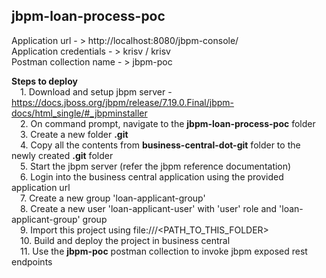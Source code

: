 ## jbpm-loan-process-poc

Application url         - > http://localhost:8080/jbpm-console/ <br/>
Application credentials - > krisv / krisv <br/>
Postman collection name - > jbpm-poc <br/>

<b>Steps to deploy </b><br/>
&emsp;1. Download and setup jbpm server - https://docs.jboss.org/jbpm/release/7.19.0.Final/jbpm-docs/html_single/#_jbpminstaller <br/>
&emsp;2. On command prompt, navigate to the <b>jbpm-loan-process-poc</b> folder <br/>
&emsp;3. Create a new folder <b>.git</b> <br/>
&emsp;4. Copy all the contents from <b>business-central-dot-git</b> folder to the newly created <b>.git</b> folder <br/>
&emsp;5. Start the jbpm server (refer the jbpm reference documentation) <br/>
&emsp;6. Login into the business central application using the provided application url <br/>
&emsp;7. Create a new group 'loan-applicant-group' <br/>
&emsp;8. Create a new user 'loan-applicant-user' with 'user' role and 'loan-applicant-group' group <br/>
&emsp;9. Import this project using file:///<PATH_TO_THIS_FOLDER> <br/>
&emsp;10. Build and deploy the project in business central <br/>
&emsp;11. Use the <b>jbpm-poc</b> postman collection to invoke jbpm exposed rest endpoints <br/>


